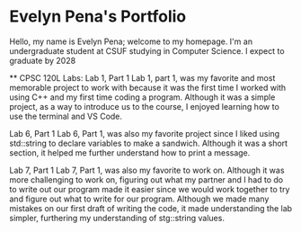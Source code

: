 # Evelyn Pena's Portfolio

Hello, my name is Evelyn Pena; welcome to my homepage. I'm an undergraduate student at CSUF studying in Computer Science. I expect to graduate by 2028

** CPSC 120L Labs: 
Lab 1, Part 1
Lab 1, part 1, was my favorite and most memorable project to work with because it was the first time I worked with using C++ and my first time coding a program. Although it was a simple project, as a way to introduce us to the course, I enjoyed learning how to use the terminal and VS Code.

Lab 6, Part 1
Lab 6, Part 1, was also my favorite project since I liked using std::string to declare variables to make a sandwich. Although it was a short section, it helped me further understand how to print a message. 

Lab 7, Part 1
Lab 7, Part 1, was also my favorite to work on. Although it was more challenging to work on, figuring out what my partner and I had to do to write out our program made it easier since we would work together to try and figure out what to write for our program. Although we made many mistakes on our first draft of writing the code, it made understanding the lab simpler, furthering my understanding of stg::string values.
